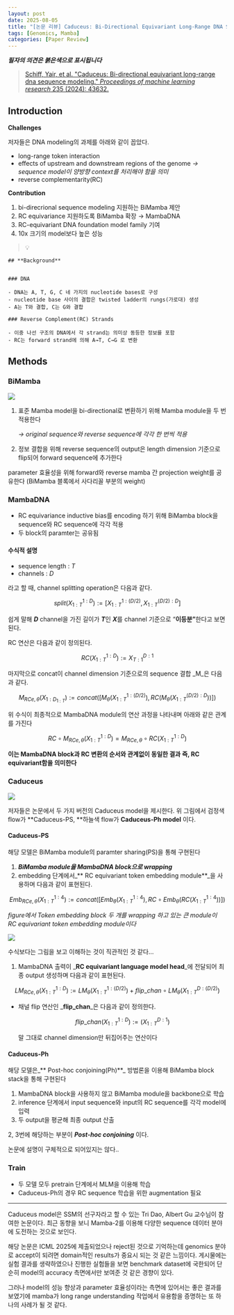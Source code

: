 ```yaml
---
layout: post
date: 2025-08-05
title: "[논문 리뷰] Caduceus: Bi-Directional Equivariant Long-Range DNA Sequence Modeling"
tags: [Genomics, Mamba]
categories: [Paper Review]
---
```


<span class="notion-red">_**필자의 의견은 붉은색으로 표시됩니다**_</span>


> [Schiff, Yair, et al. "Caduceus: Bi-directional equivariant long-range dna sequence modeling." ](https://pmc.ncbi.nlm.nih.gov/articles/PMC12189541/)[_Proceedings of machine learning research_](https://pmc.ncbi.nlm.nih.gov/articles/PMC12189541/)[ 235 (2024): 43632.](https://pmc.ncbi.nlm.nih.gov/articles/PMC12189541/)



## Introduction


**Challenges**


저자들은 DNA modeling의 과제를 아래와 같이 꼽았다.

- long-range token interaction
- effects of upstream and downstream regions of the genome 
_→ sequence model이 양방향 context를 처리해야 함을 의미_
- reverse complementarity(RC)

**Contribution**

1. bi-direcrional sequence modeling 지원하는 BiMamba 제안
1. RC equivariance 지원하도록 BiMamba 확장 → MambaDNA
1. RC-equivariant DNA foundation model family 기여
1. 10x 크기의 model보다 높은 성능

> 💡 


	## **Background**


	### DNA

	- DNA는 A, T, G, C 네 가지의 nucleotide bases로 구성
	- nucleotide base 사이의 결합은 twisted ladder의 rungs(가로대) 생성
	- A는 T와 결합, C는 G와 결합

	### Reverse Complement(RC) Strands

	- 이중 나선 구조의 DNA에서 각 strand는 의미상 동등한 정보를 포함
	- RC는 forward strand에 의해 A→T, C→G 로 변환


## Methods



### BiMamba


![](https://prod-files-secure.s3.us-west-2.amazonaws.com/542b861c-36a8-4051-84e5-8804b6728dba/2c247d59-7815-4980-99f0-8f0d21f445a7/image.png?X-Amz-Algorithm=AWS4-HMAC-SHA256&X-Amz-Content-Sha256=UNSIGNED-PAYLOAD&X-Amz-Credential=ASIAZI2LB466Q5LDUZXT%2F20250910%2Fus-west-2%2Fs3%2Faws4_request&X-Amz-Date=20250910T180140Z&X-Amz-Expires=3600&X-Amz-Security-Token=IQoJb3JpZ2luX2VjEIr%2F%2F%2F%2F%2F%2F%2F%2F%2F%2FwEaCXVzLXdlc3QtMiJGMEQCIAnmv9v8dYPomcTRmfeabSuCP4jRYyqBToCowOAe%2BaVlAiBLtl4HuZOcITC%2FqveMLAYzdIpgv2lDOq%2Bk7HeyOYg4CiqIBAjz%2F%2F%2F%2F%2F%2F%2F%2F%2F%2F8BEAAaDDYzNzQyMzE4MzgwNSIMMNho%2BRI1RWqf1wbUKtwDg2UNvnfnSnNLOje%2By%2FQrkU9X0ZlIKCq09REFvAVMWbesLA%2F00cZWGZbuyy4ijwwYpSHLPEJWqRSIeZ%2Fwr2PXr6V9qX1Zt6j%2F1gEx19eACnJBHFxjRHnLsOVDX%2F0DD%2BJp8r4F7IgRbT67K6FTdTqjLwXGuFRuqDLwVsLtzNrIEVmXP0YPJ%2Bsd0lM7RTl7IHCKAH6DCLla4LtsMq6G%2B8s%2FnzeBlvbvClKHDbWot%2BzdM4fcQBbNqhiMuqxxhsLydebZEUxnUnFd39egTTJCSw1N6sfMvqWQdc6SK0ViL00Mr9qrkkr8OTaoW1TzQQbAvtr83w2lijSYI7I0UAPin9n20aAZ%2B0MKUKHeLF%2FNwo8pMxr%2B8FblqwkQpiIveLuar9SouuBrSWJGXumuIQvs4bo2xdZlYxWe81%2BYXKX1DATNRQ%2BvMTYOdD8GaG7pTd8fHNNcnOsnavYSf5rgh%2BGy%2B23tFCkoWSlAjD69pfnidmeuWdsGBAFV9shkJZFRxomtmxvYXctSTy4hB83q5iDdImJmBR86BHDXwwZnDz2CuJWuCsqqfjr%2BZFj8PenH0j9HU%2FnXvje7ueRkrpT0qd4nxWpF7TRaMC3Px5rPyEMD1VUvCabw%2FCVBVEgNGbrsstIwwuyGxgY6pgEaHSSjGIUFLhi5CFSQ%2BhyChTdtpcHNF1me%2F2Gk4fUui%2F90Rh4n6X74hcPn3XjIjxW%2B8DYAi7UkUEz3LBSERbqI86o5Bsmm0biajyBSfKDqbo%2BNLHMz9TcSv2m3Sw5tcjjDneX35GsK14o3NFNGc3ox7trfTBUihlVYbGylDMnDAxsRXEtWxJQeVgPOztty6ssmTNoutS00YTaF1oS1R0IX9hp5K8S9&X-Amz-Signature=1802923172300401c8ecc6deb44f146ea1e163504a4a7cb7061eef97363513d5&X-Amz-SignedHeaders=host&x-amz-checksum-mode=ENABLED&x-id=GetObject)

1. 표준 Mamba model을 bi-directional로 변환하기 위해 Mamba module을 두 번 적용한다

	_→ original sequence와 reverse sequence에 각각 한 번씩 적용_

1. 정보 결합을 위해 reverse sequence의 output은 length dimension 기준으로 flip되어 forward sequence에 추가한다

parameter 효율성을 위해 forward와 reverse mamba 간 projection weight를 공유한다 (BiMamba 블록에서 사다리꼴 부분의 weight)



### MambaDNA

- RC equivariance inductive bias를 encoding 하기 위해 BiMamba block을 sequence와 RC sequence에 각각 적용
- 두 block의 paramter는 공유됨


#### 수식적 설명

- sequence length : _T_
- channels : _D_

라고 할 때,  channel splitting operation은 다음과 같다.


$$
split(X^{1:D}_{1:T}):=[X^{1:(D/2)}_{1:T},X^{(D/2):D}_{1:T}]
$$


<span class="notion-red">쉽게 말해 </span><span class="notion-red">_**D**_</span><span class="notion-red"> channel을 가진 길이가 </span><span class="notion-red">_**T**_</span><span class="notion-red">인 </span><span class="notion-red">_**X**_</span><span class="notion-red">를 channel 기준으로 “</span><span class="notion-red">**이등분”**</span><span class="notion-red">한다고 보면 된다.</span>


RC 연산은 다음과 같이 정의된다.


$$
RC(X^{1:D}_{1:T}):=X^{D:1}_{T:1}
$$


마지막으로 concat이 channel dimension 기준으로의 sequence 결합 _M_은 다음과 같다.


$$
M_{RCe,\theta}(X_{1:D_{1:T}}):=concat([M_{\theta}(X^{1:(D/2)}_{1:T}),RC(M_{\theta}(X^{(D/2):D}_{1:T}))])
$$


위 수식이 최종적으로 MambaDNA module의 연산 과정을 나타내며 아래와 같은 관계를 가진다


$$
RC\circ M_{RCe,\theta}(X^{1:D}_{1:T}) = M_{RCe,\theta} \circ RC(X^{1:D}_{1:T})
$$


**이는 MambaDNA block과 RC 변환의 순서와 관계없이 동일한 결과 즉, RC equivariant함을 의미한다**



### Caduceus


![](https://prod-files-secure.s3.us-west-2.amazonaws.com/542b861c-36a8-4051-84e5-8804b6728dba/f94a60d7-8145-473b-aef9-7c68d3ec604a/image.png?X-Amz-Algorithm=AWS4-HMAC-SHA256&X-Amz-Content-Sha256=UNSIGNED-PAYLOAD&X-Amz-Credential=ASIAZI2LB466Q5LDUZXT%2F20250910%2Fus-west-2%2Fs3%2Faws4_request&X-Amz-Date=20250910T180140Z&X-Amz-Expires=3600&X-Amz-Security-Token=IQoJb3JpZ2luX2VjEIr%2F%2F%2F%2F%2F%2F%2F%2F%2F%2FwEaCXVzLXdlc3QtMiJGMEQCIAnmv9v8dYPomcTRmfeabSuCP4jRYyqBToCowOAe%2BaVlAiBLtl4HuZOcITC%2FqveMLAYzdIpgv2lDOq%2Bk7HeyOYg4CiqIBAjz%2F%2F%2F%2F%2F%2F%2F%2F%2F%2F8BEAAaDDYzNzQyMzE4MzgwNSIMMNho%2BRI1RWqf1wbUKtwDg2UNvnfnSnNLOje%2By%2FQrkU9X0ZlIKCq09REFvAVMWbesLA%2F00cZWGZbuyy4ijwwYpSHLPEJWqRSIeZ%2Fwr2PXr6V9qX1Zt6j%2F1gEx19eACnJBHFxjRHnLsOVDX%2F0DD%2BJp8r4F7IgRbT67K6FTdTqjLwXGuFRuqDLwVsLtzNrIEVmXP0YPJ%2Bsd0lM7RTl7IHCKAH6DCLla4LtsMq6G%2B8s%2FnzeBlvbvClKHDbWot%2BzdM4fcQBbNqhiMuqxxhsLydebZEUxnUnFd39egTTJCSw1N6sfMvqWQdc6SK0ViL00Mr9qrkkr8OTaoW1TzQQbAvtr83w2lijSYI7I0UAPin9n20aAZ%2B0MKUKHeLF%2FNwo8pMxr%2B8FblqwkQpiIveLuar9SouuBrSWJGXumuIQvs4bo2xdZlYxWe81%2BYXKX1DATNRQ%2BvMTYOdD8GaG7pTd8fHNNcnOsnavYSf5rgh%2BGy%2B23tFCkoWSlAjD69pfnidmeuWdsGBAFV9shkJZFRxomtmxvYXctSTy4hB83q5iDdImJmBR86BHDXwwZnDz2CuJWuCsqqfjr%2BZFj8PenH0j9HU%2FnXvje7ueRkrpT0qd4nxWpF7TRaMC3Px5rPyEMD1VUvCabw%2FCVBVEgNGbrsstIwwuyGxgY6pgEaHSSjGIUFLhi5CFSQ%2BhyChTdtpcHNF1me%2F2Gk4fUui%2F90Rh4n6X74hcPn3XjIjxW%2B8DYAi7UkUEz3LBSERbqI86o5Bsmm0biajyBSfKDqbo%2BNLHMz9TcSv2m3Sw5tcjjDneX35GsK14o3NFNGc3ox7trfTBUihlVYbGylDMnDAxsRXEtWxJQeVgPOztty6ssmTNoutS00YTaF1oS1R0IX9hp5K8S9&X-Amz-Signature=d5cc5b15bda516e0e443904893ff5a4db39b414a659e9946c2ce1768f05509ce&X-Amz-SignedHeaders=host&x-amz-checksum-mode=ENABLED&x-id=GetObject)


저자들은 논문에서 두 가지 버전의 Caduceus model을 제시한다. 위 그림에서 검정색 flow가 **Caduceus-PS, **하늘색 flow가 **Caduceus-Ph model** 이다.



#### Caduceus-PS


해당 모델은 BiMamba module의 paramter sharing(PS)을 통해 구현된다

1. _**BiMamba module을 MambaDNA block으로 wrapping**_
1. embedding 단계에서_** RC equivariant token embedding module**_을 사용하며 다음과 같이 표현된다.

$$
Emb_{RCe,\theta}(X^{1:4}_{1:T}):=concat([Emb_{\theta}(X^{1:4}_{1:T}),RC \circ Emb_{\theta}(RC(X^{1:4}_{1:T}))])
$$


_figure에서 Token embedding block 두 개를 wrapping 하고 있는 큰 module이 RC equivariant token embedding module이다_


![](https://prod-files-secure.s3.us-west-2.amazonaws.com/542b861c-36a8-4051-84e5-8804b6728dba/b175e4da-71eb-4e91-8c23-a06dabe673c9/image.png?X-Amz-Algorithm=AWS4-HMAC-SHA256&X-Amz-Content-Sha256=UNSIGNED-PAYLOAD&X-Amz-Credential=ASIAZI2LB466Q5LDUZXT%2F20250910%2Fus-west-2%2Fs3%2Faws4_request&X-Amz-Date=20250910T180141Z&X-Amz-Expires=3600&X-Amz-Security-Token=IQoJb3JpZ2luX2VjEIr%2F%2F%2F%2F%2F%2F%2F%2F%2F%2FwEaCXVzLXdlc3QtMiJGMEQCIAnmv9v8dYPomcTRmfeabSuCP4jRYyqBToCowOAe%2BaVlAiBLtl4HuZOcITC%2FqveMLAYzdIpgv2lDOq%2Bk7HeyOYg4CiqIBAjz%2F%2F%2F%2F%2F%2F%2F%2F%2F%2F8BEAAaDDYzNzQyMzE4MzgwNSIMMNho%2BRI1RWqf1wbUKtwDg2UNvnfnSnNLOje%2By%2FQrkU9X0ZlIKCq09REFvAVMWbesLA%2F00cZWGZbuyy4ijwwYpSHLPEJWqRSIeZ%2Fwr2PXr6V9qX1Zt6j%2F1gEx19eACnJBHFxjRHnLsOVDX%2F0DD%2BJp8r4F7IgRbT67K6FTdTqjLwXGuFRuqDLwVsLtzNrIEVmXP0YPJ%2Bsd0lM7RTl7IHCKAH6DCLla4LtsMq6G%2B8s%2FnzeBlvbvClKHDbWot%2BzdM4fcQBbNqhiMuqxxhsLydebZEUxnUnFd39egTTJCSw1N6sfMvqWQdc6SK0ViL00Mr9qrkkr8OTaoW1TzQQbAvtr83w2lijSYI7I0UAPin9n20aAZ%2B0MKUKHeLF%2FNwo8pMxr%2B8FblqwkQpiIveLuar9SouuBrSWJGXumuIQvs4bo2xdZlYxWe81%2BYXKX1DATNRQ%2BvMTYOdD8GaG7pTd8fHNNcnOsnavYSf5rgh%2BGy%2B23tFCkoWSlAjD69pfnidmeuWdsGBAFV9shkJZFRxomtmxvYXctSTy4hB83q5iDdImJmBR86BHDXwwZnDz2CuJWuCsqqfjr%2BZFj8PenH0j9HU%2FnXvje7ueRkrpT0qd4nxWpF7TRaMC3Px5rPyEMD1VUvCabw%2FCVBVEgNGbrsstIwwuyGxgY6pgEaHSSjGIUFLhi5CFSQ%2BhyChTdtpcHNF1me%2F2Gk4fUui%2F90Rh4n6X74hcPn3XjIjxW%2B8DYAi7UkUEz3LBSERbqI86o5Bsmm0biajyBSfKDqbo%2BNLHMz9TcSv2m3Sw5tcjjDneX35GsK14o3NFNGc3ox7trfTBUihlVYbGylDMnDAxsRXEtWxJQeVgPOztty6ssmTNoutS00YTaF1oS1R0IX9hp5K8S9&X-Amz-Signature=0d69e9292ca36554351085b302714cd8ddea598ecee17c73261634270562a47d&X-Amz-SignedHeaders=host&x-amz-checksum-mode=ENABLED&x-id=GetObject)


<span class="notion-red">수식보다는 그림을 보고 이해하는 것이 직관적인 것 같다…</span>

1. MambaDNA 출력이 _**RC equivariant language model head**_에 전달되어 최종 output 생성하며 다음과 같이 표현된다.

$$
LM_{RCe,\theta}(X^{1:D}_{1:T}):= LM_{\theta}(X^{1:(D/2)}_{1:T})+flip\_chan\circ LM_{\theta}(X^{D:(D/2)}_{1:T})
$$

- 채널 flip 연산인 _**flip\_chan**_은 다음과 같이 정의한다.

	$$
	flip\_chan(X^{1:D}_{1:T}):=(X^{D:1}_{1:T})
	$$


	말 그대로 channel dimension만 뒤집어주는 연산이다



#### Caduceus-Ph


해당 모델은_** Post-hoc conjoining(Ph)**_ 방법론을 이용해 BiMamba block stack을 통해 구현된다

1. MambaDNA block을 사용하지 않고 BiMamba module을 backbone으로 학습
1. inference 단계에서 input sequence와 input의 RC sequence를 각각 model에 입력
1. 두 output을 평균해 최종 output 산출

2, 3번에 해당하는 부분이 _**Post-hoc conjoining**_ 이다.


<span class="notion-red">논문에 설명이 구체적으로 되어있지는 않다..</span>



### Train

- 두 모델 모두 pretrain 단계에서 MLM을 이용해 학습
- Caduceus-Ph의 경우 RC sequence 학습을 위한 augmentation 필요

---


<span class="notion-red">Caduceus model은 SSM의 선구자라고 할 수 있는 Tri Dao, Albert Gu 교수님이 참여한 논문이다. 최근 동향을 보니 Mamba-2를 이용해 다양한 sequence 데이터 분야에 도전하는 것으로 보인다.</span>


<span class="notion-red">해당 논문은 ICML 2025에 제출되었으나 reject된 것으로 기억하는데 genomics 분야로 accept이 되려면 domain적인 results가 중요시 되는 것 같은 느낌이다. 게시물에는 실험 결과를 생략하였으나 진행한 실험들을 보면 benchmark dataset에 국한되어 단순히 model의 accuracy 측면에서만 보여준 것 같은 경향이 있다.</span>


<span class="notion-red">그러나 model의 성능 향상과 parameter 효율성이라는 측면에 있어서는 좋은 결과를 보였기에 mamba가 long range understanding 작업에서 유용함을 증명하는 또 하나의 사례가 될 것 같다.</span>

